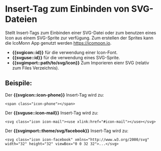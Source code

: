 # Insert-Tag zum Einbinden von SVG-Dateien

Stellt Insert-Tags zum Einbinden einer SVG-Datei oder zum benutzen eines Icon aus einem SVG-Sprite zur verfügung. Zum erstellen der Sprites kann die IcoMonn App genutzt werden <https://icomoon.io>.

* **{{svgicon::id}}** für die verwendung einer Icon-Font.
* **{{svguse::id}}** für die verwendung eines SVG-Sprite.
* **{{svgimport::path/to/svg/icon}}** Zum Imporieren eienr SVG (relativ zum Files Verzeichnis).

## Beispile: ##

Der **{{svgicon::icon-phone}}** Insert-Tag wird zu:

`<span class="icon-phone"></span>`

Der **{{svguse::icon-mail}}** Insert-Tag wird zu:

`<svg class="icon icon-mail"><use xlink:href="#icon-mail"></use></svg>`

Der **{{svgimport::theme/svg/facebook}}** Insert-Tag wird zu:

`<svg class="icon icon-facebook" xmlns="http://www.w3.org/2000/svg" width="32" height="32" viewBox="0 0 32 32">...</svg>`
